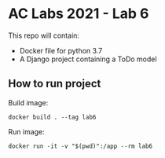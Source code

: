 # AC Labs 2021 - Lab 6

This repo will contain:
 - Docker file for python 3.7
 - A Django project containing a ToDo model

## How to run project

Build image:

`docker build . --tag lab6`

Run image:

`docker run -it -v "$(pwd)":/app --rm lab6`
